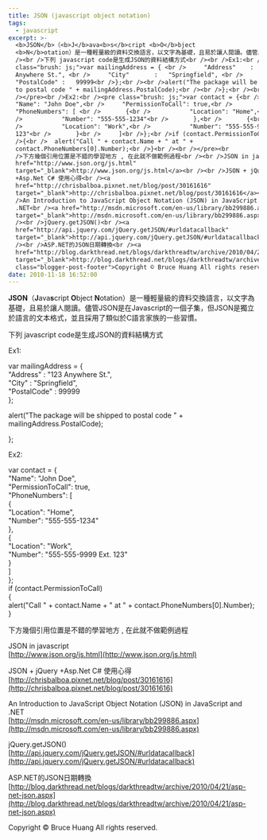 ```yaml
---
title: JSON (javascript object notation)
tags:
  - javascript
excerpt: >-
  <b>JSON</b>（<b>J</b>ava<b>s</b>cript <b>O</b>bject
  <b>N</b>otation）是一種輕量級的資料交換語言，以文字為基礎，且易於讓人閱讀。儘管JSON是在Javascript的一個子集，但JSON是獨立於語言的文本格式，並且採用了類似於C語言家族的一些習慣。<br
  /><br />下列 javascript code是生成JSON的資料結構方式<br /><br />Ex1:<br /><pre
  class="brush: js;">var mailingAddress = { <br />     "Address"    :   "123
  Anywhere St.", <br />     "City"       :   "Springfield", <br />    
  "PostalCode" :   99999<br />};<br /><br />alert("The package will be shipped
  to postal code " + mailingAddress.PostalCode);<br /><br />};<br /><br
  /></pre><br />Ex2:<br /><pre class="brush: js;">var contact = {<br />    
  "Name": "John Doe",<br />     "PermissionToCall": true,<br />    
  "PhoneNumbers": [ <br />       {<br />           "Location": "Home",<br
  />           "Number": "555-555-1234"<br />       },<br />       {<br
  />           "Location": "Work",<br />           "Number": "555-555-9999 Ext.
  123"<br />       }<br />     ]<br />};<br />if (contact.PermissionToCall)<br
  />{<br />  alert("Call " + contact.Name + " at " +
  contact.PhoneNumbers[0].Number);<br />}<br /><br /></pre><br
  />下方幾個引用位置是不錯的學習地方 , 在此就不做範例過程<br /><br />JSON in javascript<br /><a
  href="http://www.json.org/js.html"
  target="_blank">http://www.json.org/js.html</a><br /><br />JSON + jQuery
  +Asp.Net C# 使用心得<br /><a
  href="http://chrisbalboa.pixnet.net/blog/post/30161616"
  target="_blank">http://chrisbalboa.pixnet.net/blog/post/30161616</a><br /><br
  />An Introduction to JavaScript Object Notation (JSON) in JavaScript and
  .NET<br /><a href="http://msdn.microsoft.com/en-us/library/bb299886.aspx"
  target="_blank">http://msdn.microsoft.com/en-us/library/bb299886.aspx</a><br
  /><br />jQuery.getJSON()<br /><a
  href="http://api.jquery.com/jQuery.getJSON/#urldatacallback"
  target="_blank">http://api.jquery.com/jQuery.getJSON/#urldatacallback</a><br
  /><br />ASP.NET的JSON日期轉換<br /><a
  href="http://blog.darkthread.net/blogs/darkthreadtw/archive/2010/04/21/asp-net-json.aspx"
  target="_blank">http://blog.darkthread.net/blogs/darkthreadtw/archive/2010/04/21/asp-net-json.aspx</a><div
  class="blogger-post-footer">Copyright © Bruce Huang All rights reserved.</div>
date: 2010-11-18 16:52:00
---
```


**JSON**（**J**ava**s**cript **O**bject **N**otation）是一種輕量級的資料交換語言，以文字為基礎，且易於讓人閱讀。儘管JSON是在Javascript的一個子集，但JSON是獨立於語言的文本格式，並且採用了類似於C語言家族的一些習慣。  
  
下列 javascript code是生成JSON的資料結構方式  
  
Ex1:  

var mailingAddress = {   
     "Address"    :   "123 Anywhere St.",   
     "City"       :   "Springfield",   
     "PostalCode" :   99999  
};  
  
alert("The package will be shipped to postal code " + mailingAddress.PostalCode);  
  
};  
  

  
Ex2:  

var contact = {  
     "Name": "John Doe",  
     "PermissionToCall": true,  
     "PhoneNumbers": \[   
       {  
           "Location": "Home",  
           "Number": "555-555-1234"  
       },  
       {  
           "Location": "Work",  
           "Number": "555-555-9999 Ext. 123"  
       }  
     \]  
};  
if (contact.PermissionToCall)  
{  
  alert("Call " + contact.Name + " at " + contact.PhoneNumbers\[0\].Number);  
}  
  

  
下方幾個引用位置是不錯的學習地方 , 在此就不做範例過程  
  
JSON in javascript  
[http://www.json.org/js.html](http://www.json.org/js.html)  
  
JSON + jQuery +Asp.Net C# 使用心得  
[http://chrisbalboa.pixnet.net/blog/post/30161616](http://chrisbalboa.pixnet.net/blog/post/30161616)  
  
An Introduction to JavaScript Object Notation (JSON) in JavaScript and .NET  
[http://msdn.microsoft.com/en-us/library/bb299886.aspx](http://msdn.microsoft.com/en-us/library/bb299886.aspx)  
  
jQuery.getJSON()  
[http://api.jquery.com/jQuery.getJSON/#urldatacallback](http://api.jquery.com/jQuery.getJSON/#urldatacallback)  
  
ASP.NET的JSON日期轉換  
[http://blog.darkthread.net/blogs/darkthreadtw/archive/2010/04/21/asp-net-json.aspx](http://blog.darkthread.net/blogs/darkthreadtw/archive/2010/04/21/asp-net-json.aspx)

Copyright © Bruce Huang All rights reserved.
<!-- more -->
